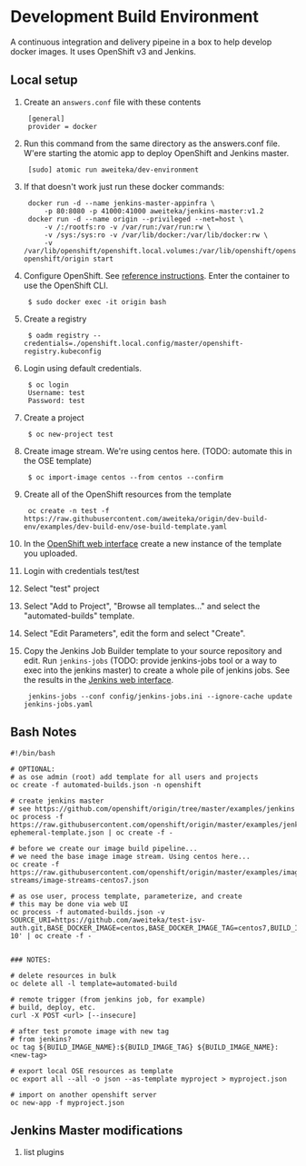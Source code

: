 # Development Build Environment

A continuous integration and delivery pipeine in a box to help develop docker images. It uses OpenShift v3 and Jenkins.

## Local setup

1. Create an `answers.conf` file with these contents

        [general]
        provider = docker

1. Run this command from the same directory as the answers.conf file. W'ere starting the atomic app to deploy OpenShift and Jenkins master.

        [sudo] atomic run aweiteka/dev-environment

1. If that doesn't work just run these docker commands:

        docker run -d --name jenkins-master-appinfra \
            -p 80:8080 -p 41000:41000 aweiteka/jenkins-master:v1.2
        docker run -d --name origin --privileged --net=host \
            -v /:/rootfs:ro -v /var/run:/var/run:rw \
            -v /sys:/sys:ro -v /var/lib/docker:/var/lib/docker:rw \
            -v /var/lib/openshift/openshift.local.volumes:/var/lib/openshift/openshift.local.volumes openshift/origin start

1. Configure OpenShift. See [reference instructions](https://github.com/openshift/origin#getting-started). Enter the container to use the OpenShift CLI.

        $ sudo docker exec -it origin bash

1. Create a registry

        $ oadm registry --credentials=./openshift.local.config/master/openshift-registry.kubeconfig

1. Login using default credentials.

        $ oc login
        Username: test
        Password: test

1. Create a project

        $ oc new-project test

1. Create image stream. We're using centos here. (TODO: automate this in the OSE template)

        $ oc import-image centos --from centos --confirm

1. Create all of the OpenShift resources from the template

        oc create -n test -f https://raw.githubusercontent.com/aweiteka/origin/dev-build-env/examples/dev-build-env/ose-build-template.yaml

1. In the [OpenShift web interface](https://localhost:8443) create a new instance of the template you uploaded.
  1. Login with credentials test/test
  1. Select "test" project
  1. Select "Add to Project", "Browse all templates..." and select the "automated-builds" template.
  1. Select "Edit Parameters", edit the form and select "Create".

1. Copy the Jenkins Job Builder template to your source repository and edit. Run `jenkins-jobs` (TODO: provide jenkins-jobs tool or a way to exec into the jenkins master) to create a whole pile of jenkins jobs. See the results in the [Jenkins web interface](http://localhost).

        jenkins-jobs --conf config/jenkins-jobs.ini --ignore-cache update jenkins-jobs.yaml



## Bash Notes

```
#!/bin/bash

# OPTIONAL:
# as ose admin (root) add template for all users and projects
oc create -f automated-builds.json -n openshift

# create jenkins master
# see https://github.com/openshift/origin/tree/master/examples/jenkins
oc process -f https://raw.githubusercontent.com/openshift/origin/master/examples/jenkins/jenkins-ephemeral-template.json | oc create -f -

# before we create our image build pipeline...
# we need the base image image stream. Using centos here...
oc create -f https://raw.githubusercontent.com/openshift/origin/master/examples/image-streams/image-streams-centos7.json

# as ose user, process template, parameterize, and create
# this may be done via web UI
oc process -f automated-builds.json -v SOURCE_URI=https://github.com/aweiteka/test-isv-auth.git,BASE_DOCKER_IMAGE=centos,BASE_DOCKER_IMAGE_TAG=centos7,BUILD_IMAGE_NAME=acmeapp,NAME=acme,TEST_CMD='/usr/bin/sleep 10' | oc create -f -


### NOTES:

# delete resources in bulk
oc delete all -l template=automated-build

# remote trigger (from jenkins job, for example)
# build, deploy, etc.
curl -X POST <url> [--insecure]

# after test promote image with new tag
# from jenkins?
oc tag ${BUILD_IMAGE_NAME}:${BUILD_IMAGE_TAG} ${BUILD_IMAGE_NAME}:<new-tag>

# export local OSE resources as template
oc export all --all -o json --as-template myproject > myproject.json

# import on another openshift server
oc new-app -f myproject.json
```

## Jenkins Master modifications

1. list plugins

